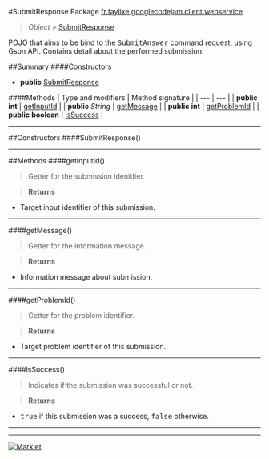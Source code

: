 #SubmitResponse
Package [fr.faylixe.googlecodejam.client.webservice](README.md)<br>

> *Object* > [SubmitResponse](SubmitResponse.md)

<p>POJO that aims to be bind to the <tt>SubmitAnswer</tt>
 command request, using Gson API. Contains detail about
 the performed submission.</p>

##Summary
####Constructors
* **public** [SubmitResponse](#submitresponse)

####Methods
| Type and modifiers | Method signature |
| --- | --- |
| **public** **int** | [getInputId](#getinputid) |
| **public** *String* | [getMessage](#getmessage) |
| **public** **int** | [getProblemId](#getproblemid) |
| **public** **boolean** | [isSuccess](#issuccess) |

---


##Constructors
####SubmitResponse()
> 


---


##Methods
####getInputId()
> Getter for the submission identifier.

> **Returns**
* Target input identifier of this submission.


---

####getMessage()
> Getter for the information message.

> **Returns**
* Information message about submission.


---

####getProblemId()
> Getter for the problem identifier.

> **Returns**
* Target problem identifier of this submission.


---

####isSuccess()
> Indicates if the submission was successful or not.

> **Returns**
* <tt>true</tt> if this submission was a success, <tt>false</tt> otherwise.


---

---

[![Marklet](https://img.shields.io/badge/Generated%20by-Marklet-green.svg)](https://github.com/Faylixe/marklet)